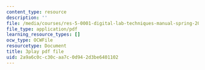 ```yaml
---
content_type: resource
description: ''
file: /media/courses/res-5-0001-digital-lab-techniques-manual-spring-2007/2a9a6c0cc30caa7c0d942d3be6401102_mn-u-7fRQv4.pdf
file_type: application/pdf
learning_resource_types: []
ocw_type: OCWFile
resourcetype: Document
title: 3play pdf file
uid: 2a9a6c0c-c30c-aa7c-0d94-2d3be6401102
---
```

